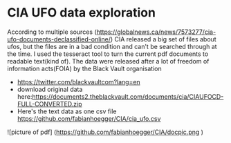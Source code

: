 # CIA UFO data exploration
 According to multiple sources (https://globalnews.ca/news/7573277/cia-ufo-documents-declassified-online/)
 CIA released a big set of files about ufos, but the files are in a bad condition
 and can't be searched through at the time.
 I used the tesseract tool to turn the current pdf documents to readable text(kind of).
 The data were released after a lot of freedom of information acts(FOIA) by the Black Vault organisation
 - https://twitter.com/blackvaultcom?lang=en
- download original data here:https://documents2.theblackvault.com/documents/cia/CIAUFOCD-FULL-CONVERTED.zip
- Here's the text data as one csv file https://github.com/fabianhoegger/CIA/cia_ufo.csv

![picture of pdf] (https://github.com/fabianhoegger/CIA/docpic.png )
